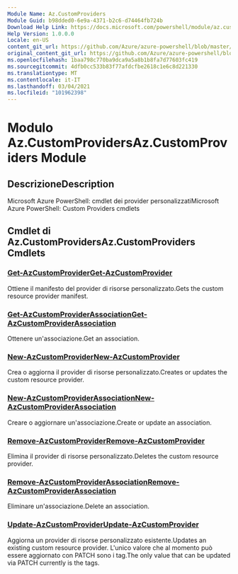 ```yaml
---
Module Name: Az.CustomProviders
Module Guid: b98dded0-6e9a-4371-b2c6-d74464fb724b
Download Help Link: https://docs.microsoft.com/powershell/module/az.customproviders
Help Version: 1.0.0.0
Locale: en-US
content_git_url: https://github.com/Azure/azure-powershell/blob/master/src/CustomProviders/help/Az.CustomProviders.md
original_content_git_url: https://github.com/Azure/azure-powershell/blob/master/src/CustomProviders/help/Az.CustomProviders.md
ms.openlocfilehash: 1baa798c770ba9dca9a5a8b1b8fa7d77603fc419
ms.sourcegitcommit: 4dfb0cc533b83f77afdcfbe2618c1e6c8d221330
ms.translationtype: MT
ms.contentlocale: it-IT
ms.lasthandoff: 03/04/2021
ms.locfileid: "101962398"
---
```

# <span data-ttu-id="7f6d4-101">Modulo Az.CustomProviders</span><span class="sxs-lookup"><span data-stu-id="7f6d4-101">Az.CustomProviders Module</span></span>
## <span data-ttu-id="7f6d4-102">Descrizione</span><span class="sxs-lookup"><span data-stu-id="7f6d4-102">Description</span></span>
<span data-ttu-id="7f6d4-103">Microsoft Azure PowerShell: cmdlet dei provider personalizzati</span><span class="sxs-lookup"><span data-stu-id="7f6d4-103">Microsoft Azure PowerShell: Custom Providers cmdlets</span></span>

## <span data-ttu-id="7f6d4-104">Cmdlet di Az.CustomProviders</span><span class="sxs-lookup"><span data-stu-id="7f6d4-104">Az.CustomProviders Cmdlets</span></span>
### [<span data-ttu-id="7f6d4-105">Get-AzCustomProvider</span><span class="sxs-lookup"><span data-stu-id="7f6d4-105">Get-AzCustomProvider</span></span>](Get-AzCustomProvider.md)
<span data-ttu-id="7f6d4-106">Ottiene il manifesto del provider di risorse personalizzato.</span><span class="sxs-lookup"><span data-stu-id="7f6d4-106">Gets the custom resource provider manifest.</span></span>

### [<span data-ttu-id="7f6d4-107">Get-AzCustomProviderAssociation</span><span class="sxs-lookup"><span data-stu-id="7f6d4-107">Get-AzCustomProviderAssociation</span></span>](Get-AzCustomProviderAssociation.md)
<span data-ttu-id="7f6d4-108">Ottenere un'associazione.</span><span class="sxs-lookup"><span data-stu-id="7f6d4-108">Get an association.</span></span>

### [<span data-ttu-id="7f6d4-109">New-AzCustomProvider</span><span class="sxs-lookup"><span data-stu-id="7f6d4-109">New-AzCustomProvider</span></span>](New-AzCustomProvider.md)
<span data-ttu-id="7f6d4-110">Crea o aggiorna il provider di risorse personalizzato.</span><span class="sxs-lookup"><span data-stu-id="7f6d4-110">Creates or updates the custom resource provider.</span></span>

### [<span data-ttu-id="7f6d4-111">New-AzCustomProviderAssociation</span><span class="sxs-lookup"><span data-stu-id="7f6d4-111">New-AzCustomProviderAssociation</span></span>](New-AzCustomProviderAssociation.md)
<span data-ttu-id="7f6d4-112">Creare o aggiornare un'associazione.</span><span class="sxs-lookup"><span data-stu-id="7f6d4-112">Create or update an association.</span></span>

### [<span data-ttu-id="7f6d4-113">Remove-AzCustomProvider</span><span class="sxs-lookup"><span data-stu-id="7f6d4-113">Remove-AzCustomProvider</span></span>](Remove-AzCustomProvider.md)
<span data-ttu-id="7f6d4-114">Elimina il provider di risorse personalizzato.</span><span class="sxs-lookup"><span data-stu-id="7f6d4-114">Deletes the custom resource provider.</span></span>

### [<span data-ttu-id="7f6d4-115">Remove-AzCustomProviderAssociation</span><span class="sxs-lookup"><span data-stu-id="7f6d4-115">Remove-AzCustomProviderAssociation</span></span>](Remove-AzCustomProviderAssociation.md)
<span data-ttu-id="7f6d4-116">Eliminare un'associazione.</span><span class="sxs-lookup"><span data-stu-id="7f6d4-116">Delete an association.</span></span>

### [<span data-ttu-id="7f6d4-117">Update-AzCustomProvider</span><span class="sxs-lookup"><span data-stu-id="7f6d4-117">Update-AzCustomProvider</span></span>](Update-AzCustomProvider.md)
<span data-ttu-id="7f6d4-118">Aggiorna un provider di risorse personalizzato esistente.</span><span class="sxs-lookup"><span data-stu-id="7f6d4-118">Updates an existing custom resource provider.</span></span>
<span data-ttu-id="7f6d4-119">L'unico valore che al momento può essere aggiornato con PATCH sono i tag.</span><span class="sxs-lookup"><span data-stu-id="7f6d4-119">The only value that can be updated via PATCH currently is the tags.</span></span>

